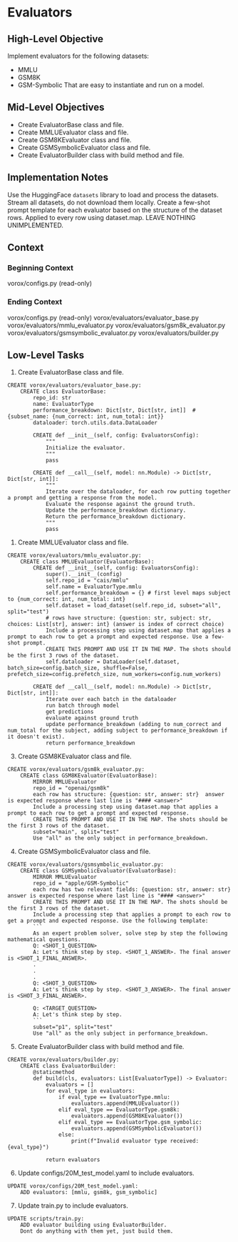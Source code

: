 
# Evaluators

## High-Level Objective
Implement evaluators for the following datasets:
- MMLU
- GSM8K
- GSM-Symbolic
That are easy to instantiate and run on a model.

## Mid-Level Objectives
- Create EvaluatorBase class and file.
- Create MMLUEvaluator class and file.
- Create GSM8KEvaluator class and file.
- Create GSMSymbolicEvaluator class and file.
- Create EvaluatorBuilder class with build method and file.

## Implementation Notes
Use the HuggingFace `datasets` library to load and process the datasets.
Stream all datasets, do not download them locally. 
Create a few-shot prompt template for each evaluator based on the structure of the dataset rows. 
Applied to every row using dataset.map.
LEAVE NOTHING UNIMPLEMENTED.

## Context
### Beginning Context
vorox/configs.py (read-only)

### Ending Context
vorox/configs.py (read-only)
vorox/evaluators/evaluator_base.py
vorox/evaluators/mmlu_evaluator.py
vorox/evaluators/gsm8k_evaluator.py
vorox/evaluators/gsmsymbolic_evaluator.py
vorox/evaluators/builder.py

## Low-Level Tasks
1. Create EvaluatorBase class and file.
```aider
CREATE vorox/evaluators/evaluator_base.py:
    CREATE class EvaluatorBase:
        repo_id: str
        name: EvaluatorType
        performance_breakdown: Dict[str, Dict[str, int]]  # {subset_name: {num_correct: int, num_total: int}}
        dataloader: torch.utils.data.DataLoader

        CREATE def __init__(self, config: EvaluatorsConfig):
            """
            Initialize the evaluator.
            """
            pass

        CREATE def __call__(self, model: nn.Module) -> Dict[str, Dict[str, int]]:
            """
            Iterate over the dataloader, for each row putting together a prompt and getting a response from the model.
            Evaluate the response against the ground truth.
            Update the performance_breakdown dictionary.
            Return the performance_breakdown dictionary.
            """
            pass
```
1. Create MMLUEvaluator class and file.
```aider
CREATE vorox/evaluators/mmlu_evaluator.py:
    CREATE class MMLUEvaluator(EvaluatorBase):
        CREATE def __init__(self, config: EvaluatorsConfig):
            super().__init__(config)
            self.repo_id = "cais/mmlu"
            self.name = EvaluatorType.mmlu
            self.performance_breakdown = {} # first level maps subject to {num_correct: int, num_total: int}
            self.dataset = load_dataset(self.repo_id, subset="all", split="test")
            # rows have structure: {question: str, subject: str, choices: List[str], answer: int} (answer is index of correct choice)
            Include a processing step using dataset.map that applies a prompt to each row to get a prompt and expected response. Use a few-shot prompt.
            CREATE THIS PROMPT AND USE IT IN THE MAP. The shots should be the first 3 rows of the dataset.
            self.dataloader = DataLoader(self.dataset, batch_size=config.batch_size, shuffle=False, prefetch_size=config.prefetch_size, num_workers=config.num_workers)

        CREATE def __call__(self, model: nn.Module) -> Dict[str, Dict[str, int]]:
            Iterate over each batch in the dataloader
            run batch through model
            get predictions
            evaluate against ground truth
            update performance_breakdown (adding to num_correct and num_total for the subject, adding subject to performance_breakdown if it doesn't exist).
            return performance_breakdown

```
3. Create GSM8KEvaluator class and file.
```aider
CREATE vorox/evaluators/gsm8k_evaluator.py:
    CREATE class GSM8KEvaluator(EvaluatorBase):
        MIRROR MMLUEvaluator
        repo_id = "openai/gsm8k"
        each row has structure: {question: str, answer: str}  answer is expected response where last line is "#### <answer>"
        Include a processing step using dataset.map that applies a prompt to each row to get a prompt and expected response.
        CREATE THIS PROMPT AND USE IT IN THE MAP. The shots should be the first 3 rows of the dataset.
        subset="main", split="test"
        Use "all" as the only subject in performance_breakdown.

```
4. Create GSMSymbolicEvaluator class and file.
```aider
CREATE vorox/evaluators/gsmsymbolic_evaluator.py:
    CREATE class GSMSymbolicEvaluator(EvaluatorBase):
        MIRROR MMLUEvaluator
        repo_id = "apple/GSM-Symbolic"
        each row has two relevant fields: {question: str, answer: str}  answer is expected response where last line is "#### <answer>"
        CREATE THIS PROMPT AND USE IT IN THE MAP. The shots should be the first 3 rows of the dataset.
        Include a processing step that applies a prompt to each row to get a prompt and expected response. Use the following template:
        ```
        As an expert problem solver, solve step by step the following mathematical questions.
        Q: <SHOT_1_QUESTION>
        A: Let's think step by step. <SHOT_1_ANSWER>. The final answer is <SHOT_1_FINAL_ANSWER>.
        .
        .
        .
        Q: <SHOT_3_QUESTION>
        A: Let's think step by step. <SHOT_3_ANSWER>. The final answer is <SHOT_3_FINAL_ANSWER>.

        Q: <TARGET_QUESTION>
        A: Let's think step by step.
        ```
        subset="p1", split="test"
        Use "all" as the only subject in performance_breakdown.
```
5. Create EvaluatorBuilder class with build method and file.
```aider
CREATE vorox/evaluators/builder.py:
    CREATE class EvaluatorBuilder:
        @staticmethod
        def build(cls, evaluators: List[EvaluatorType]) -> Evaluator:
            evaluators = []
            for eval_type in evaluators:
                if eval_type == EvaluatorType.mmlu:
                    evaluators.append(MMLUEvaluator())
                elif eval_type == EvaluatorType.gsm8k:
                    evaluators.append(GSM8KEvaluator())
                elif eval_type == EvaluatorType.gsm_symbolic:
                    evaluators.append(GSMSymbolicEvaluator())
                else:
                    print(f"Invalid evaluator type received: {eval_type}")

            return evaluators
```
6. Update configs/20M_test_model.yaml to include evaluators.
```aider
UPDATE vorox/configs/20M_test_model.yaml:
    ADD evaluators: [mmlu, gsm8k, gsm_symbolic]
```
7. Update train.py to include evaluators.
```aider
UPDATE scripts/train.py:
    ADD evaluator building using EvaluatorBuilder.
    Dont do anything with them yet, just build them.
```